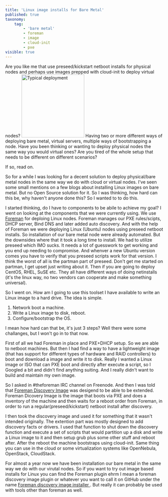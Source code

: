 ```yaml
---
title: 'Linux image installs for Bare Metal'
published: true
taxonomy:
    tag:
        - 'bare metal'
        - foreman
        - image
        - cloud-init
        - pxe
visible: true
---
```


Are you like me that use preseed/kickstart netboot installs for physical nodes and perhaps use images prepped with cloud-init to deploy virtual nodes?
<img src="https://media.giphy.com/media/xsATxBQfeKHCg/giphy.gif" alt="Typical deployment" style="width: 200px;"/>
Having two or more different ways of deploying bare metal, virtual servers, multiple ways of bootstrapping a node.
Have you been thinking or wanting to deploy physical nodes the same way you would virtual ones? Are you tired of the whole setup that needs to be different on different scenarios?

If so, read on.

So for a while I was looking for a decent solution to deploy physical/bare metal nodes in the same way we do with cloud or virtual nodes.
I've seen some small mentions on a few blogs about installing Linux images on bare metal. But no Open Source solution for it.
So I was thinking, how hard can this be, why haven't anyone done this? So I wanted to to do this.

I started thinking, do I have to components to be abile to achieve my goal? I went on looking at the components that we were currently using.
We use [Foreman](https://theforeman.org) for deploing Linux nodes. Foreman manages our PXE rules/scipts, DHCP server, Bind DNS and later added auto discovery.
And with the help of Foreman we were deploying Linux (Ubuntu) nodes using preseed netboot installs. So installation of our bare metal node were already automated.
But the downsides where that it took a long time to install. We had to utilize preseed which IMO sucks. It needs a lot of guesswork to get working and you end up needing to compromise. And whenver a new Ubuntu version comes you have to verify that you preseed scripts work for that version. I think the worst of all is the partman part of preseed. Don't get me started on partman, I get upset just writing about it. Then if you are going to deploy CentOS, RHEL, SuSE etc. They all have different ways of doing netinstalls (it's the linux way, no two vendors can cooperate and make something universal).

So I went on. How am I going to use this toolset I have available to write an Linux image to a hard drive.
The idea is simple.
1. Network boot a machine.
2. Write a Linux image to disk, reboot.
3. Configure/bootstrap the OS.

I mean how hard can that be, it's just 3 steps? Well there were some challanges, but I won't go in to that now.

First of all we had Foreman in place and PXE+DHCP setup. So we are able to netboot machines.
But then I had find a way to have a lightweight image (that has support for different types of hardware and RAID controllers) to boot and download a image and write it to disk.
Really I wanted a Linux image or ISO that can PXE boot and directly after execute a script, so I Googled a bit and didn't find anything suiting. And I really didn't want to build and maintain my own image.

So I asked in #theforeman IRC channel on Freenode. And then I was told that [Foreman Discovery Image](https://github.com/theforeman/foreman-discovery-image) was desigend to be able to be extended. Foreman Dicovery Image is the image that boots via PXE and does a inventory of the machine and then waits for a reboot order from Foreman, in order to run a regular(preseed/kickstart) netboot install after discovery.

I then took the discovery image and used it for something that it wasn't intended originally. The extention part was mostly designed to add discovery facts or drivers.
I used that function to shut down the discovery function and execute a set of scripts that would partition up a disk and write a Linux image to it and then setup grub plus some other stuff and reboot after.
After the reboot the machine bootstraps using cloud-init. Same thing you can use in the cloud or some virtualization systems like OpenNebula, OpenStack, CloudStack.

For almost a year now we have been installation our bare metal in the same way we do with our virutal nodes. So if you want to try out image based installs for Linux you can find the Foreman plugin ehrm I mean a foreman discovery image plugin or whatever you want to call it on GitHub under the name [Foreman discovery image installer
](https://github.com/deltaprojects/foreman_discovery_image_installer).
But really it can probably be used with tools other than foreman as well.